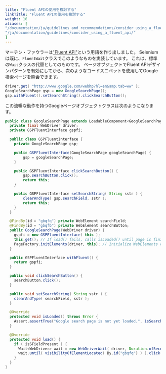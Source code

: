 ```yaml
---
title: "Fluent APIの使用を検討する"
linkTitle: "Fluent APIの使用を検討する"
weight: 10
aliases: [
"/documentation/ja/guidelines_and_recommendations/consider_using_a_fluent_api/",
"/ja/documentation/guidelines/consider_using_a_fluent_api/"
]
---
```



マーチン・ファウラーは["Fluent API"](//www.martinfowler.com/bliki/FluentInterface.html)という用語を作り出しました。
Seleniumは既に、`FluentWait`クラスでこのようなものを実装しています。
これは、標準の<code>Wait</code>クラスの代替としてのものです。
ページオブジェクトでFluent APIデザインパターンを有効にしてから、次のようなコードスニペットを使用してGoogle検索ページを照会できます。

```java
driver.get( "http://www.google.com/webhp?hl=en&amp;tab=ww" );
GoogleSearchPage gsp = new GoogleSearchPage();
gsp.withFluent().setSearchString().clickSearchButton();
```

この流暢な動作を持つGoogleページオブジェクトクラスは次のようになります。

```java
public class GoogleSearchPage extends LoadableComponent<GoogleSearchPage> {
  private final WebDriver driver;
  private GSPFluentInterface gspfi;

  public class GSPFluentInterface {
    private GoogleSearchPage gsp;

    public GSPFluentInterface(GoogleSearchPage googleSearchPage) {
        gsp = googleSearchPage;
    }

    public GSPFluentInterface clickSearchButton() {
        gsp.searchButton.click();
        return this;
    }

    public GSPFluentInterface setSearchString( String sstr ) {
        clearAndType( gsp.searchField, sstr );
        return this;
    }
  }

  @FindBy(id = "gbqfq") private WebElement searchField;
  @FindBy(id = "gbqfb") private WebElement searchButton;
  public GoogleSearchPage(WebDriver driver) {
    gspfi = new GSPFluentInterface( this );
    this.get(); // If load() fails, calls isLoaded() until page is finished loading
    PageFactory.initElements(driver, this); // Initialize WebElements on page
  }

  public GSPFluentInterface withFluent() {
    return gspfi;
  }

  public void clickSearchButton() {
    searchButton.click();
  }

  public void setSearchString( String sstr ) {
    clearAndType( searchField, sstr );
  }

  @Override
  protected void isLoaded() throws Error {
    Assert.assertTrue("Google search page is not yet loaded.", isSearchFieldVisible() );
  }

  @Override
  protected void load() {
    if ( isSFieldPresent ) {
      Wait<WebDriver> wait = new WebDriverWait( driver, Duration.ofSeconds(3) );
      wait.until( visibilityOfElementLocated( By.id("gbqfq") ) ).click();
    }
  }
}
```
